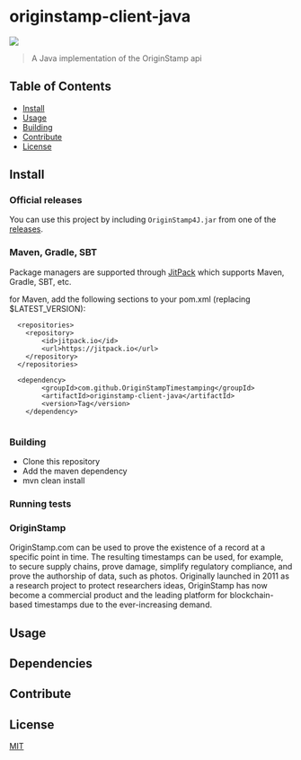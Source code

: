 # originstamp-client-java

![](https://originstamp.org/assets/images/logo.svg)

> A Java implementation of the OriginStamp api

## Table of Contents

- [Install](#install)
- [Usage](#usage)
- [Building](#building)
- [Contribute](#contribute)
- [License](#license)

## Install

### Official releases

You can use this project by including `OriginStamp4J.jar` from one of the [releases](https://github.com/OriginStampTimestamping/originstamp-client-java/releases).

### Maven, Gradle, SBT

Package managers are supported through [JitPack](https://jitpack.io/#OriginStampTimestamping/originstamp-client-java/) which supports Maven, Gradle, SBT, etc.

for Maven, add the following sections to your pom.xml (replacing $LATEST_VERSION):
```
  <repositories>
    <repository>
        <id>jitpack.io</id>
        <url>https://jitpack.io</url>
    </repository>
  </repositories>
  
  <dependency>
	    <groupId>com.github.OriginStampTimestamping</groupId>
	    <artifactId>originstamp-client-java</artifactId>
	    <version>Tag</version>
	</dependency>
  
```

### Building

* Clone this repository
* Add the maven dependency
* mvn clean install

### Running tests

### OriginStamp

OriginStamp.com can be used to prove the existence of a record at a specific point in time.
The resulting timestamps can be used, for example, to secure supply chains, prove damage, simplify regulatory compliance, and prove the authorship of data, such as photos.
Originally launched in 2011 as a research project to protect researchers ideas,
OriginStamp has now become a commercial product and the leading platform for blockchain-based timestamps due to the ever-increasing demand.

## Usage

## Dependencies

## Contribute


## License

[MIT](LICENSE)
